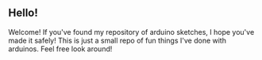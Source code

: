 ## Hello!

Welcome! If you've found my repository of arduino sketches, I hope you've made it safely! This is just a small repo of fun things I've done with arduinos. Feel free look around!

